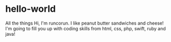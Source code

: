 # hello-world
All the things
Hi, I'm runcorun. I like peanut butter sandwiches and cheese!
I'm going to fill you up with coding skills from html, css, php, swift, ruby and java!
